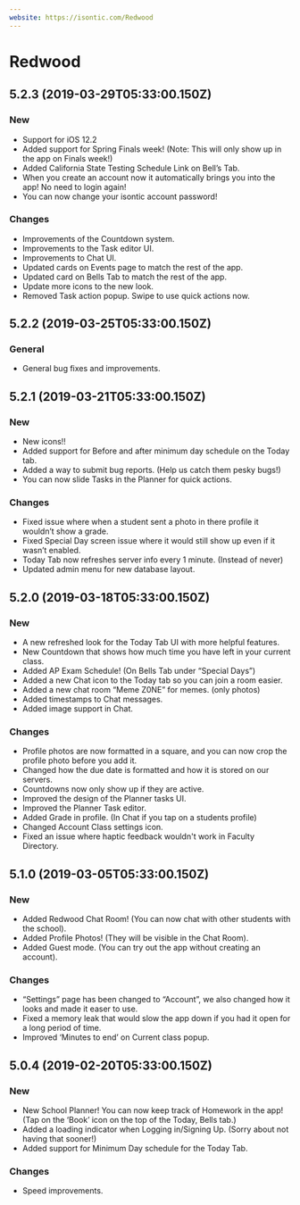 ```yaml
---
website: https://isontic.com/Redwood
---
```


# Redwood

## 5.2.3 (2019-03-29T05:33:00.150Z)

### New
- Support for iOS 12.2
- Added support for Spring Finals week! (Note: This will only show up in the app on Finals week!)
- Added California State Testing Schedule Link on Bell’s Tab.
- When you create an account now it automatically brings you into the app! No need to login again!
- You can now change your isontic account password!

### Changes
- Improvements of the Countdown system.
- Improvements to the Task editor UI.
- Improvements to Chat UI.
- Updated cards on Events page to match the rest of the app.
- Updated card on Bells Tab to match the rest of the app.
- Update more icons to the new look.
- Removed Task action popup. Swipe to use quick actions now.

## 5.2.2 (2019-03-25T05:33:00.150Z)

### General

- General bug fixes and improvements.

## 5.2.1 (2019-03-21T05:33:00.150Z)

### New

- New icons!!
- Added support for Before and after minimum day schedule on the Today tab.
- Added a way to submit bug reports. (Help us catch them pesky bugs!)
- You can now slide Tasks in the Planner for quick actions.

### Changes

- Fixed issue where when a student sent a photo in there profile it wouldn’t show a grade.
- Fixed Special Day screen issue where it would still show up even if it wasn’t enabled.
- Today Tab now refreshes server info every 1 minute. (Instead of never)
- Updated admin menu for new database layout.

## 5.2.0 (2019-03-18T05:33:00.150Z)

### New
- A new refreshed look for the Today Tab UI with more helpful features.
- New Countdown that shows how much time you have left in your current class.
- Added AP Exam Schedule! (On Bells Tab under “Special Days”)
- Added a new Chat icon to the Today tab so you can join a room easier.
- Added a new chat room “Meme Z0NE” for memes. (only photos)
- Added timestamps to Chat messages.
- Added image support in Chat.
### Changes
- Profile photos are now formatted in a square, and you can now crop the profile photo before you add it.
- Changed how the due date is formatted and how it is stored on our servers.
- Countdowns now only show up if they are active. 
- Improved the design of the Planner tasks UI.
- Improved the Planner Task editor.
- Added Grade in profile. (In Chat if you tap on a students profile)
- Changed Account Class settings icon.
- Fixed an issue where haptic feedback wouldn't work in Faculty Directory.

## 5.1.0 (2019-03-05T05:33:00.150Z)

### New
- Added Redwood Chat Room! (You can now chat with other students with the school). 
- Added Profile Photos! (They will be visible in the Chat Room).
- Added Guest mode. (You can try out the app without creating an account). 

### Changes
- “Settings” page has been changed to “Account”, we also changed how it looks and made it easer to use.
- Fixed a memory leak that would slow the app down if you had it open for a long period of time.
- Improved ‘Minutes to end’ on Current class popup.

## 5.0.4 (2019-02-20T05:33:00.150Z)

### New
- New School Planner! You can now keep track of Homework in the app! (Tap on the ‘Book’ icon on the top of the Today, Bells tab.)
- Added a loading indicator when Logging in/Signing Up. (Sorry about not having that sooner!)
- Added support for Minimum Day schedule for the Today Tab.

### Changes
- Speed improvements.
